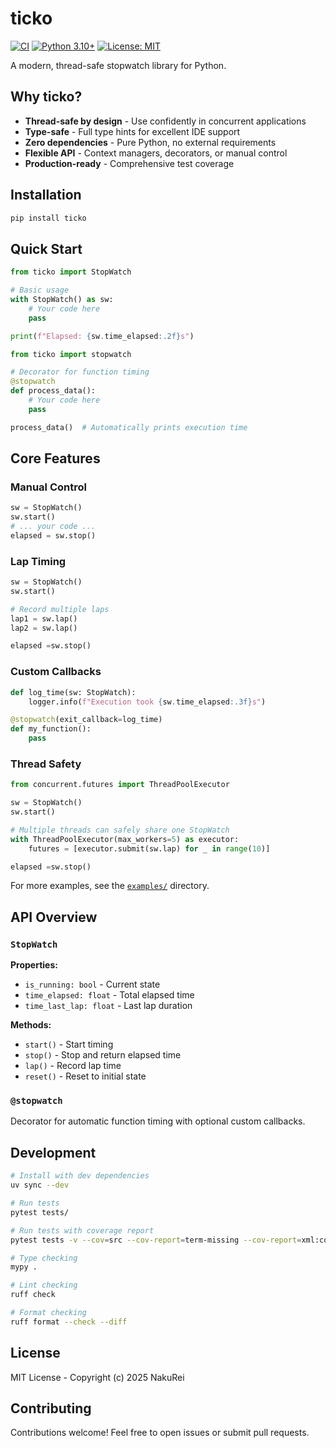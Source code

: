 # ticko

[![CI](https://github.com/NakuRei/ticko/actions/workflows/ci.yml/badge.svg)](https://github.com/NakuRei/ticko/actions/workflows/ci.yml)
[![Python 3.10+](https://img.shields.io/badge/python-3.10+-blue.svg)](https://www.python.org/downloads/)
[![License: MIT](https://img.shields.io/badge/License-MIT-yellow.svg)](https://opensource.org/licenses/MIT)

A modern, thread-safe stopwatch library for Python.

## Why ticko?

- **Thread-safe by design** - Use confidently in concurrent applications
- **Type-safe** - Full type hints for excellent IDE support
- **Zero dependencies** - Pure Python, no external requirements
- **Flexible API** - Context managers, decorators, or manual control
- **Production-ready** - Comprehensive test coverage

## Installation

```bash
pip install ticko
```

## Quick Start

```python
from ticko import StopWatch

# Basic usage
with StopWatch() as sw:
    # Your code here
    pass

print(f"Elapsed: {sw.time_elapsed:.2f}s")
```

```python
from ticko import stopwatch

# Decorator for function timing
@stopwatch
def process_data():
    # Your code here
    pass

process_data()  # Automatically prints execution time
```

## Core Features

### Manual Control

```python
sw = StopWatch()
sw.start()
# ... your code ...
elapsed = sw.stop()
```

### Lap Timing

```python
sw = StopWatch()
sw.start()

# Record multiple laps
lap1 = sw.lap()
lap2 = sw.lap()

elapsed =sw.stop()
```

### Custom Callbacks

```python
def log_time(sw: StopWatch):
    logger.info(f"Execution took {sw.time_elapsed:.3f}s")

@stopwatch(exit_callback=log_time)
def my_function():
    pass
```

### Thread Safety

```python
from concurrent.futures import ThreadPoolExecutor

sw = StopWatch()
sw.start()

# Multiple threads can safely share one StopWatch
with ThreadPoolExecutor(max_workers=5) as executor:
    futures = [executor.submit(sw.lap) for _ in range(10)]

elapsed =sw.stop()
```

For more examples, see the [`examples/`](examples/) directory.

## API Overview

### `StopWatch`

**Properties:**
- `is_running: bool` - Current state
- `time_elapsed: float` - Total elapsed time
- `time_last_lap: float` - Last lap duration

**Methods:**
- `start()` - Start timing
- `stop()` - Stop and return elapsed time
- `lap()` - Record lap time
- `reset()` - Reset to initial state

### `@stopwatch`

Decorator for automatic function timing with optional custom callbacks.

## Development

```bash
# Install with dev dependencies
uv sync --dev

# Run tests
pytest tests/

# Run tests with coverage report
pytest tests -v --cov=src --cov-report=term-missing --cov-report=xml:cov.xml

# Type checking
mypy .

# Lint checking
ruff check

# Format checking
ruff format --check --diff
```

## License

MIT License - Copyright (c) 2025 NakuRei

## Contributing

Contributions welcome! Feel free to open issues or submit pull requests.
